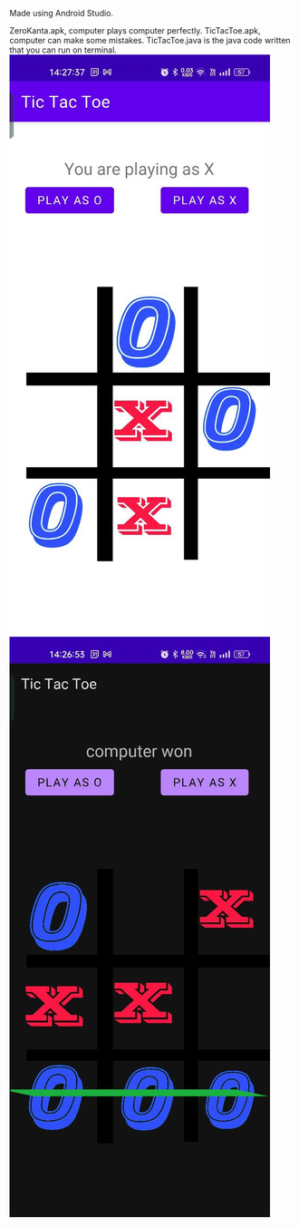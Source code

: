 Made using Android Studio.

ZeroKanta.apk, computer plays computer perfectly.
TicTacToe.apk, computer can make some mistakes.
TicTacToe.java is the java code written that you can run on terminal.
![](photo_2025-06-21_17-36-30.jpg) ![](photo_2025-06-21_17-36-35.jpg)
